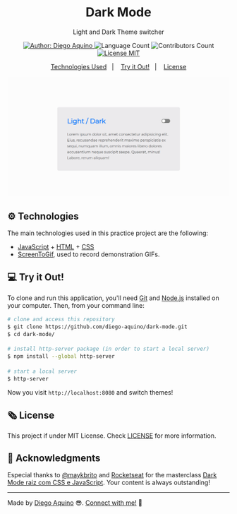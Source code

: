 <h1 align="center">Dark Mode</h1>

<p align="center">Light and Dark Theme switcher</p>

<p align="center">
    <a href="https://github.com/diego-aquino">
        <img alt="Author: Diego Aquino" src="https://img.shields.io/badge/author-Diego%20Aquino-0058bd">
    </a>
    <img alt="Language Count" src="https://img.shields.io/github/languages/count/diego-aquino/dark-mode.svg?color=0058bd">
    <a>
        <img alt="Contributors Count" src="https://img.shields.io/github/contributors/diego-aquino/dark-mode?color=0058bd">
    </a>
    <a href="./LICENSE">
        <img alt="License MIT" src="https://img.shields.io/badge/license-MIT-0058bd">
    </a>
</p>

<p align="center">
    <a href="#gear-technologies">Technologies Used</a>&nbsp;&nbsp;&nbsp;|&nbsp;&nbsp;&nbsp;
    <a href="#computer-try-it-out">Try it Out!</a>&nbsp;&nbsp;&nbsp;|&nbsp;&nbsp;&nbsp;
    <a href="#newspaper_roll-license">License</a>
</p>

<img alt="Demonstration Gif" src=".github/demo.gif">

## :gear: Technologies

The main technologies used in this practice project are the following:

- [JavaScript](https://developer.mozilla.org/en-US/docs/Web/JavaScript) + [HTML](https://developer.mozilla.org/en-US/docs/Web/HTML) + [CSS](https://developer.mozilla.org/en-US/docs/Web/CSS)
- [ScreenToGif](https://www.screentogif.com/), used to record demonstration GIFs.

## :computer: Try it Out!

To clone and run this application, you'll need [Git](https://git-scm.com/) and [Node.js](https://nodejs.org/en/) installed on your computer. Then, from your command line:

```bash
# clone and access this repository
$ git clone https://github.com/diego-aquino/dark-mode.git
$ cd dark-mode/

# install http-server package (in order to start a local server)
$ npm install --global http-server

# start a local server
$ http-server
```

Now you visit `http://localhost:8080` and switch themes!

## :newspaper_roll: License

This project if under MIT License. Check [LICENSE](./LICENSE) for more information.

## :handshake: Acknowledgments

Especial thanks to [@maykbrito](https://github.com/maykbrito) and [Rocketseat](https://rocketseat.com.br/) for the masterclass [Dark Mode raiz com CSS e JavaScript](https://www.youtube.com/watch?v=BvhYm0BOLvA). Your content is always outstanding!

---

Made by [Diego Aquino](https://github.com/diego-aquino/) :sunglasses:. [Connect with me!](https://www.linkedin.com/in/diego-aquino) :wave:
